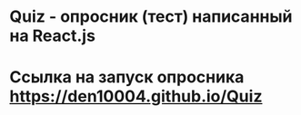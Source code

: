 # Quiz - опросник (тест) написанный на React.js

# Ссылка на запуск опросника https://den10004.github.io/Quiz


